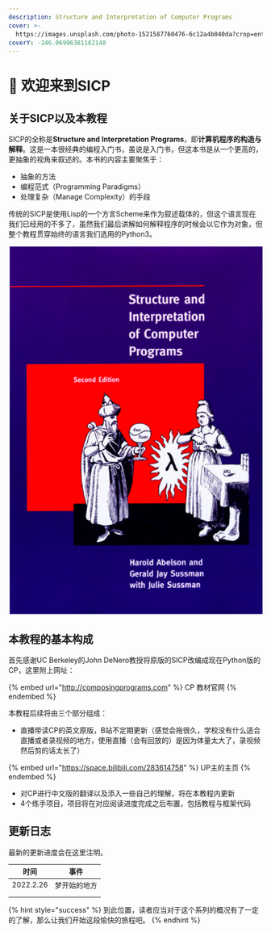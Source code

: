 ```yaml
---
description: Structure and Interpretation of Computer Programs
cover: >-
  https://images.unsplash.com/photo-1521587760476-6c12a4b040da?crop=entropy&cs=srgb&fm=jpg&ixid=MnwxOTcwMjR8MHwxfHNlYXJjaHw2fHxVbml2ZXJzaXR5fGVufDB8fHx8MTY0NTkzNzY0Nw&ixlib=rb-1.2.1&q=85
coverY: -246.06996381182148
---
```


# 🤗 欢迎来到SICP

## 关于SICP以及本教程

SICP的全称是**Structure and Interpretation Programs**，即**计算机程序的构造与解释**。这是一本很经典的编程入门书，虽说是入门书，但这本书是从一个更高的，更抽象的视角来叙述的。本书的内容主要聚焦于：

* 抽象的方法
* 编程范式（Programming Paradigms）
* 处理复杂（Manage Complexity）的手段

传统的SICP是使用Lisp的一个方言Scheme来作为叙述载体的，但这个语言现在我们已经用的不多了，虽然我们最后讲解如何解释程序的时候会以它作为对象，但整个教程贯穿始终的语言我们选用的Python3。

![SICP经典封面](<.gitbook/assets/图片 1.png>)

## 本教程的基本构成

首先感谢UC Berkeley的John DeNero教授将原版的SICP改编成现在Python版的CP，这里附上网址：

{% embed url="http://composingprograms.com" %}
CP 教材官网
{% endembed %}

本教程后续将由三个部分组成：

* 直播带读CP的英文原版，B站不定期更新（感觉会拖很久，学校没有什么适合直播或者录视频的地方，使用直播（会有回放的）是因为体量太大了，录视频然后剪的话太长了）

{% embed url="https://space.bilibili.com/283614758" %}
UP主的主页
{% endembed %}

* 对CP进行中文版的翻译以及添入一些自己的理解，将在本教程内更新
* 4个练手项目，项目将在对应阅读进度完成之后布置，包括教程与框架代码

## 更新日志

最新的更新进度会在这里注明。

| 时间        | 事件     |
| --------- | ------ |
| 2022.2.26 | 梦开始的地方 |
|           |        |
|           |        |

{% hint style="success" %}
到此位置，读者应当对于这个系列的概况有了一定的了解，那么让我们开始这段愉快的旅程吧。
{% endhint %}
